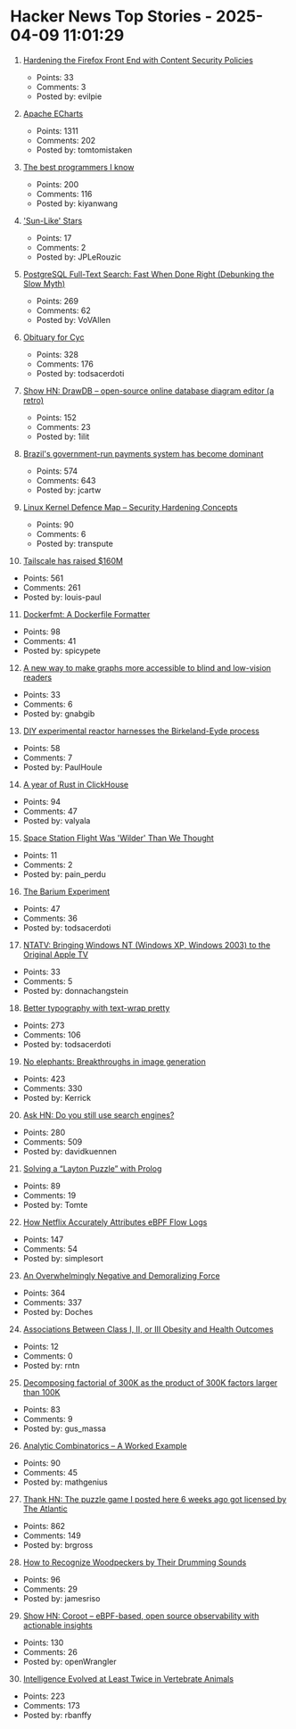 # Hacker News Top Stories - 2025-04-09 11:01:29

1. [Hardening the Firefox Front End with Content Security Policies](https://attackanddefense.dev/2025/04/09/hardening-the-firefox-frontend-with-content-security-policies.html)
   - Points: 33
   - Comments: 3
   - Posted by: evilpie

2. [Apache ECharts](https://echarts.apache.org/en/index.html)
   - Points: 1311
   - Comments: 202
   - Posted by: tomtomistaken

3. [The best programmers I know](https://endler.dev/2025/best-programmers/)
   - Points: 200
   - Comments: 116
   - Posted by: kiyanwang

4. ['Sun-Like' Stars](https://www.centauri-dreams.org/2025/04/08/on-sun-like-stars/)
   - Points: 17
   - Comments: 2
   - Posted by: JPLeRouzic

5. [PostgreSQL Full-Text Search: Fast When Done Right (Debunking the Slow Myth)](https://blog.vectorchord.ai/postgresql-full-text-search-fast-when-done-right-debunking-the-slow-myth)
   - Points: 269
   - Comments: 62
   - Posted by: VoVAllen

6. [Obituary for Cyc](https://yuxi-liu-wired.github.io/essays/posts/cyc/)
   - Points: 328
   - Comments: 176
   - Posted by: todsacerdoti

7. [Show HN: DrawDB – open-source online database diagram editor (a retro)](https://www.drawdb.app/)
   - Points: 152
   - Comments: 23
   - Posted by: 1ilit

8. [Brazil's government-run payments system has become dominant](https://www.economist.com/the-americas/2025/04/03/brazils-government-run-payments-system-has-become-dominant)
   - Points: 574
   - Comments: 643
   - Posted by: jcartw

9. [Linux Kernel Defence Map – Security Hardening Concepts](https://github.com/a13xp0p0v/linux-kernel-defence-map)
   - Points: 90
   - Comments: 6
   - Posted by: transpute

10. [Tailscale has raised $160M](https://tailscale.com/blog/series-c)
   - Points: 561
   - Comments: 261
   - Posted by: louis-paul

11. [Dockerfmt: A Dockerfile Formatter](https://github.com/reteps/dockerfmt)
   - Points: 98
   - Comments: 41
   - Posted by: spicypete

12. [A new way to make graphs more accessible to blind and low-vision readers](https://news.mit.edu/2025/making-graphs-more-accessible-blind-low-vision-readers-0325)
   - Points: 33
   - Comments: 6
   - Posted by: gnabgib

13. [DIY experimental reactor harnesses the Birkeland-Eyde process](https://blog.arduino.cc/2025/03/17/this-diy-experimental-reactor-harnesses-the-birkeland-eyde-process/)
   - Points: 58
   - Comments: 7
   - Posted by: PaulHoule

14. [A year of Rust in ClickHouse](https://clickhouse.com/blog/rust)
   - Points: 94
   - Comments: 47
   - Posted by: valyala

15. [Space Station Flight Was 'Wilder' Than We Thought](https://science.slashdot.org/story/25/04/06/0136232/starliners-space-station-flight-was-wilder-than-we-thought)
   - Points: 11
   - Comments: 2
   - Posted by: pain_perdu

16. [The Barium Experiment](https://tomscii.sig7.se/2025/04/The-Barium-Experiment)
   - Points: 47
   - Comments: 36
   - Posted by: todsacerdoti

17. [NTATV: Bringing Windows NT (Windows XP, Windows 2003) to the Original Apple TV](https://github.com/DistroHopper39B/NTATV)
   - Points: 33
   - Comments: 5
   - Posted by: donnachangstein

18. [Better typography with text-wrap pretty](https://webkit.org/blog/16547/better-typography-with-text-wrap-pretty/)
   - Points: 273
   - Comments: 106
   - Posted by: todsacerdoti

19. [No elephants: Breakthroughs in image generation](https://www.oneusefulthing.org/p/no-elephants-breakthroughs-in-image)
   - Points: 423
   - Comments: 330
   - Posted by: Kerrick

20. [Ask HN: Do you still use search engines?](undefined)
   - Points: 280
   - Comments: 509
   - Posted by: davidkuennen

21. [Solving a “Layton Puzzle” with Prolog](https://buttondown.com/hillelwayne/archive/a48fce5b-8a05-4302-b620-9b26f057f145/)
   - Points: 89
   - Comments: 19
   - Posted by: Tomte

22. [How Netflix Accurately Attributes eBPF Flow Logs](https://netflixtechblog.com/how-netflix-accurately-attributes-ebpf-flow-logs-afe6d644a3bc)
   - Points: 147
   - Comments: 54
   - Posted by: simplesort

23. [An Overwhelmingly Negative and Demoralizing Force](https://aftermath.site/ai-video-game-development-art-vibe-coding-midjourney)
   - Points: 364
   - Comments: 337
   - Posted by: Doches

24. [Associations Between Class I, II, or III Obesity and Health Outcomes](https://evidence.nejm.org/doi/10.1056/EVIDoa2400229)
   - Points: 12
   - Comments: 0
   - Posted by: rntn

25. [Decomposing factorial of 300K as the product of 300K factors larger than 100K](http://gus-massa.blogspot.com/2025/04/decomposing-factorial-of-300k-as.html)
   - Points: 83
   - Comments: 9
   - Posted by: gus_massa

26. [Analytic Combinatorics – A Worked Example](https://grossack.site/2025/04/08/analytic-combinatorics-example.html)
   - Points: 90
   - Comments: 45
   - Posted by: mathgenius

27. [Thank HN: The puzzle game I posted here 6 weeks ago got licensed by The Atlantic](https://www.theatlantic.com/games/bracket-city/)
   - Points: 862
   - Comments: 149
   - Posted by: brgross

28. [How to Recognize Woodpeckers by Their Drumming Sounds](https://www.allaboutbirds.org/news/how-to-recognize-woodpeckers-by-their-drumming-sounds/)
   - Points: 96
   - Comments: 29
   - Posted by: jamesriso

29. [Show HN: Coroot – eBPF-based, open source observability with actionable insights](https://github.com/coroot/coroot)
   - Points: 130
   - Comments: 26
   - Posted by: openWrangler

30. [Intelligence Evolved at Least Twice in Vertebrate Animals](https://www.quantamagazine.org/intelligence-evolved-at-least-twice-in-vertebrate-animals-20250407/)
   - Points: 223
   - Comments: 173
   - Posted by: rbanffy

